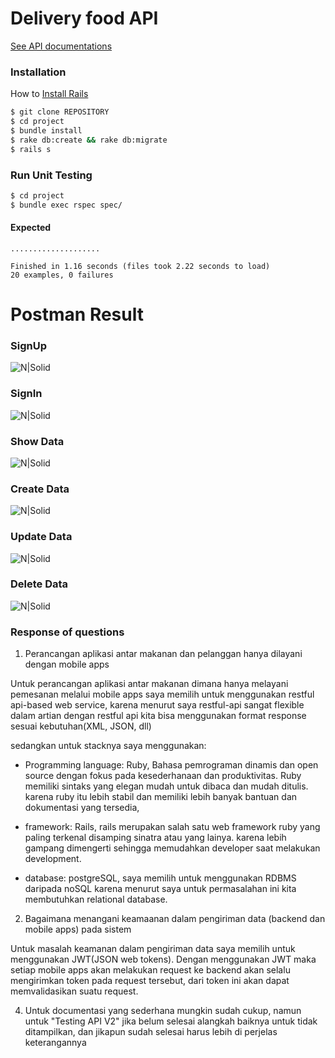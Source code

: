 # Delivery food API

[See API documentations](https://deliveryfoodapi.docs.apiary.io)


### Installation

How to [Install Rails](http://installrails.com/)

```sh
$ git clone REPOSITORY
$ cd project
$ bundle install
$ rake db:create && rake db:migrate
$ rails s
```

### Run Unit Testing

```sh
$ cd project
$ bundle exec rspec spec/
```

#### Expected
```
....................

Finished in 1.16 seconds (files took 2.22 seconds to load)
20 examples, 0 failures

```

# Postman Result

### SignUp
![N|Solid](http://image.ibb.co/jiECuc/Screen_Shot_2018_03_17_at_11_26_44_AM.png)
### SignIn
![N|Solid](http://image.ibb.co/mYkVfH/Screen_Shot_2018_03_17_at_12_17_43_PM.png)
### Show Data
![N|Solid](http://image.ibb.co/fB60Ec/Screen_Shot_2018_03_17_at_12_38_03_PM.png)
### Create Data
![N|Solid](http://image.ibb.co/dH68Zc/Screen_Shot_2018_03_17_at_12_32_04_PM.png)
### Update Data
![N|Solid](http://image.ibb.co/i85wLH/Screen_Shot_2018_03_17_at_1_09_31_PM.png)
### Delete Data
![N|Solid](http://image.ibb.co/nFxyZc/Screen_Shot_2018_03_17_at_1_11_14_PM.png)


### Response of questions

1. Perancangan aplikasi antar makanan dan pelanggan hanya dilayani dengan mobile apps

Untuk perancangan aplikasi antar makanan dimana hanya melayani pemesanan melalui mobile apps saya memilih untuk menggunakan restful api-based web service, karena menurut saya restful-api sangat flexible dalam artian dengan restful api kita bisa menggunakan format response sesuai kebutuhan(XML, JSON, dll)

sedangkan untuk stacknya saya menggunakan:

  * Programming language: Ruby, Bahasa pemrograman dinamis dan open source dengan fokus pada kesederhanaan dan produktivitas. Ruby memiliki sintaks yang elegan mudah untuk dibaca dan mudah ditulis. karena ruby itu lebih stabil dan memiliki lebih banyak bantuan dan dokumentasi yang tersedia, 
  
  * framework: Rails, rails merupakan salah satu web framework ruby yang paling terkenal disamping sinatra atau yang lainya. karena lebih gampang dimengerti sehingga memudahkan developer saat melakukan development.
  
  * database: postgreSQL, saya memilih untuk menggunakan RDBMS daripada noSQL karena menurut saya untuk permasalahan ini kita membutuhkan relational database.


2. Bagaimana menangani keamaanan dalam pengiriman data (backend dan mobile apps) pada sistem

Untuk masalah keamanan dalam pengiriman data saya memilih untuk menggunakan JWT(JSON web tokens). Dengan menggunakan JWT maka setiap mobile apps akan melakukan request ke backend akan selalu mengirimkan token pada request tersebut, dari token ini akan dapat memvalidasikan suatu request.

4. Untuk documentasi yang sederhana mungkin sudah cukup, namun untuk "Testing API V2" jika belum selesai alangkah baiknya untuk tidak ditampilkan, dan jikapun sudah selesai harus lebih di perjelas keterangannya
